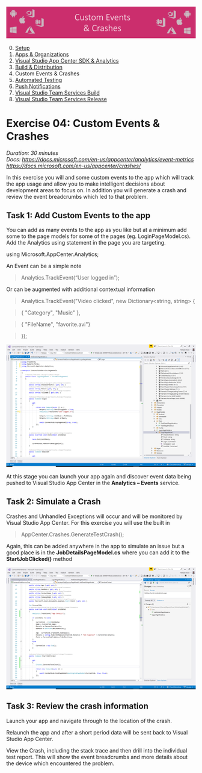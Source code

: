 ![Banner](Assets/Banner.png)

0. [Setup](../00_Setup/)
1. [Apps & Organizations](../01_Apps_&_Organizations)
2. [Visual Studio App Center SDK & Analytics](../02_Visual_Studio_App_Center_SDK_&_Analytics)
3. [Build & Distribution](../03_Build_&_Distribution)
4. Custom Events & Crashes
5. [Automated Testing](../05_Automated_Testing)
6. [Push Notifications](../06_Push_Notifications)
7. [Visual Studio Team Services Build](../07_Visual_Studio_Team_Services_Build)
8. [Visual Studio Team Services Release](../08_Visual_Studio_Team_Services_Release)

# Exercise 04: Custom Events & Crashes
_Duration: 30 minutes_  
_Docs: https://docs.microsoft.com/en-us/appcenter/analytics/event-metrics_   
_https://docs.microsoft.com/en-us/appcenter/crashes/_ 

In this exercise you will and some custom events to the app which will track the app usage and allow you to make intelligent decisions about development areas to focus on.  In addition you will generate a crash and review the event breadcrumbs which led to that problem.

## Task 1: Add Custom Events to the app

You can add as many events to the app as you like but at a minimum add some to the page models for some of the pages (eg. LoginPageModel.cs).
Add the Analytics using statement in the page you are targeting.

using Microsoft.AppCenter.Analytics;

An Event can be a simple note

> Analytics.TrackEvent(“User logged in”);

Or can be augmented with additional contextual information

> Analytics.TrackEvent("Video clicked", new Dictionary<string, string> {

> { "Category", "Music" },

> { "FileName", "favorite.avi"}

> });

![Add custom event](Assets/VS_Add_Event.png)

At this stage you can launch your app again and discover event data being pushed to Visual Studio App Center in the **Analytics – Events** service.

## Task 2: Simulate a Crash

Crashes and Unhandled Exceptions will occur and will be monitored by Visual Studio App Center.  For this exercise you will use the built in

> AppCenter.Crashes.GenerateTestCrash();

Again, this can be added anywhere in the app to simulate an issue but a good place is in the **JobDetailsPageModel.cs** where you can add it to the **StartJobClicked()** method

![Add Crash](Assets/VS_Add_Crash.png)

## Task 3: Review the crash information

Launch your app and navigate through to the location of the crash.

Relaunch the app and after a short period data will be sent back to Visual Studio App Center.

View the Crash, including the stack trace and then drill into the individual test report.  This will show the event breadcrumbs and more details about the device which encountered the problem.